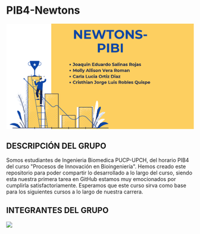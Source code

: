# PIB4-Newtons
![](https://github.com/mollyvera-lgtm/PIB4-Newtons/blob/main/imagenes/Captura%20de%20pantalla%202025-09-03%20193507.png)
## **DESCRIPCIÓN DEL GRUPO**
Somos estudiantes de Ingenieria Biomedica PUCP-UPCH, del horario PIB4 del curso "Procesos de Innovación en Bioingeniería". Hemos creado este repositorio para poder compartir lo desarrollado a lo largo del curso, siendo esta nuestra primera tarea en GitHub estamos muy emocionados por cumplirla satisfactoriamente. Esperamos que este curso sirva como base para los siguientes cursos a lo largo de nuestra carrera.
## **INTEGRANTES DEL GRUPO**
![](https://github.com/mollyvera-lgtm/PIB4-Newtons/blob/main/imagenes/grupo.png) 
